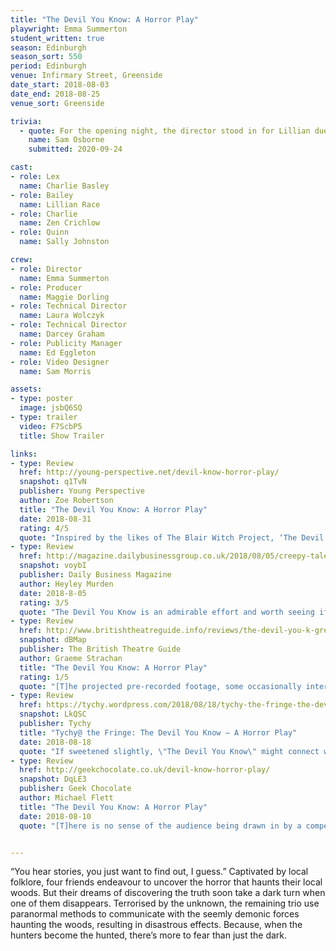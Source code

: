 ```yaml
---
title: "The Devil You Know: A Horror Play"
playwright: Emma Summerton
student_written: true
season: Edinburgh
season_sort: 550
period: Edinburgh
venue: Infirmary Street, Greenside
date_start: 2018-08-03
date_end: 2018-08-25
venue_sort: Greenside

trivia:
  - quote: For the opening night, the director stood in for Lillian due to unforeseen circumstances
    name: Sam Osborne
    submitted: 2020-09-24

cast:
- role: Lex
  name: Charlie Basley
- role: Bailey
  name: Lillian Race
- role: Charlie
  name: Zen Crichlow
- role: Quinn
  name: Sally Johnston

crew:
- role: Director
  name: Emma Summerton 
- role: Producer 
  name: Maggie Dorling 
- role: Technical Director
  name: Laura Wolczyk
- role: Technical Director
  name: Darcey Graham
- role: Publicity Manager
  name: Ed Eggleton
- role: Video Designer
  name: Sam Morris

assets:
- type: poster
  image: jsbQ6SQ
- type: trailer
  video: F7ScbP5
  title: Show Trailer

links:
- type: Review
  href: http://young-perspective.net/devil-know-horror-play/
  snapshot: q1TvN
  publisher: Young Perspective
  author: Zoe Robertson
  title: "The Devil You Know: A Horror Play"
  date: 2018-08-31
  rating: 4/5
  quote: "Inspired by the likes of The Blair Witch Project, ‘The Devil You Know’ is, similarly, a little bit silly but entertaining."
- type: Review
  href: http://magazine.dailybusinessgroup.co.uk/2018/08/05/creepy-tale-from-the-woods-is-an-admirable-effort/
  snapshot: voybI
  publisher: Daily Business Magazine
  author: Heyley Murden
  date: 2018-8-05
  rating: 3/5
  quote: "The Devil You Know is an admirable effort and worth seeing if you are looking for something spooky."
- type: Review
  href: http://www.britishtheatreguide.info/reviews/the-devil-you-k-greenside-inf-16321
  snapshot: dBMap
  publisher: The British Theatre Guide
  author: Graeme Strachan
  title: "The Devil You Know: A Horror Play"
  rating: 1/5
  quote: "[T]he projected pre-recorded footage, some occasionally interesting uses of lighting and audio and a neat little trick with the staging all point towards some real effort and thought that have gone into the project."
- type: Review
  href: https://tychy.wordpress.com/2018/08/18/tychy-the-fringe-the-devil-you-know-a-horror-play/
  snapshot: LkQSC
  publisher: Tychy
  title: "Tychy@ the Fringe: The Devil You Know – A Horror Play"
  date: 2018-08-18
  quote: "If sweetened slightly, \"The Devil You Know\" might connect with that age range that has more of an attachment to horror than my largely nostalgic one."
- type: Review
  href: http://geekchocolate.co.uk/devil-know-horror-play/
  snapshot: DqLE3
  publisher: Geek Chocolate
  author: Michael Flett
  title: "The Devil You Know: A Horror Play"
  date: 2018-08-10
  quote: "[T]here is no sense of the audience being drawn in by a compelling mystery"


---
```


“You hear stories, you just want to find out, I guess.”
Captivated by local folklore, four friends endeavour to uncover the horror that haunts their local woods. But their dreams of discovering the truth soon take a dark turn when one of them disappears. Terrorised by the unknown, the remaining trio use paranormal methods to communicate with the seemly demonic forces haunting the woods, resulting in disastrous effects. Because, when the hunters become the hunted, there’s more to fear than just the dark.
